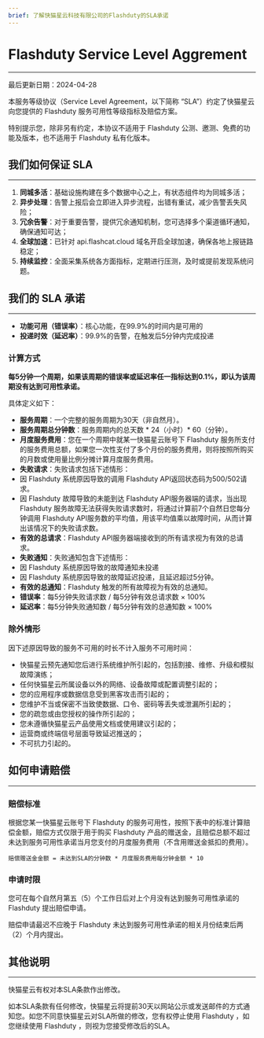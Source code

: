 ```yaml
---
brief: 了解快猫星云科技有限公司的Flashduty的SLA承诺
---
```


# Flashduty Service Level Aggrement

---

最后更新日期：2024-04-28

本服务等级协议（Service Level Agreement，以下简称 “SLA”）约定了快猫星云向您提供的 Flashduty 服务可用性等级指标及赔偿方案。

特别提示您，除非另有约定，本协议不适用于 Flashduty 公测、邀测、免费的功能及版本，也不适用于 Flashduty 私有化版本。

## 我们如何保证 SLA
---

1. **同城多活**：基础设施构建在多个数据中心之上，有状态组件均为同城多活；
2. **异步处理**：告警上报后会立即进入异步流程，出错有重试，减少告警丢失风险；
3. **冗余告警**：对于重要告警，提供冗余通知机制，您可选择多个渠道循环通知，确保通知可达；
4. **全球加速**：已针对 api.flashcat.cloud 域名开启全球加速，确保各地上报链路稳定；
5. **持续监控**：全面采集系统各方面指标，定期进行压测，及时或提前发现系统问题。

## 我们的 SLA 承诺
---

- **功能可用（错误率）**：核心功能，在99.9%的时间内是可用的
- **投递时效（延迟率）**：99.9%的告警，在触发后5分钟内完成投递

### 计算方式

**每5分钟一个周期，如果该周期的错误率或延迟率任一指标达到0.1%，即认为该周期没有达到可用性承诺。**

具体定义如下：

- **服务周期**：一个完整的服务周期为30天（非自然月）。
- **服务周期总分钟数**：服务周期内的总天数 * 24（小时）* 60（分钟）。
- **月度服务费用**：您在一个周期中就某一快猫星云账号下 Flashduty 服务所支付的服务费用总额，如果您一次性支付了多个月份的服务费用，则将按照所购买的月数或使用量比例分摊计算月度服务费用。
- **失败请求**：失败请求包括下述情形：
- 因 Flashduty 系统原因导致的调用 Flashduty API返回状态码为500/502请求。
- 因 Flashduty 故障导致的未能到达 Flashduty API服务器端的请求，当出现 Flashduty 服务故障无法获得失败请求数时，将通过计算前7个自然日您每分钟调用 Flashduty API服务数的平均值，用该平均值乘以故障时间，从而计算出该情况下的失败请求数。
- **有效的总请求**：Flashduty API服务器端接收到的所有请求视为有效的总请求。
- **失败通知**：失败通知包含下述情形：
- 因 Flashduty 系统原因导致的故障通知未投递
- 因 Flashduty 系统原因导致的故障延迟投递，且延迟超过5分钟。
- **有效的总通知**：Flashduty 触发的所有故障视为有效的总通知。
- **错误率**：每5分钟失败请求数 / 每5分钟有效总请求数 × 100%
- **延迟率**：每5分钟失败通知数 / 每5分钟有效的总通知数 × 100%


### 除外情形

因下述原因导致的服务不可用的时长不计入服务不可用时间：

- 快猫星云预先通知您后进行系统维护所引起的，包括割接、维修、升级和模拟故障演练；
- 任何快猫星云所属设备以外的网络、设备故障或配置调整引起的；
- 您的应用程序或数据信息受到黑客攻击而引起的；
- 您维护不当或保密不当致使数据、口令、密码等丢失或泄漏所引起的；
- 您的疏忽或由您授权的操作所引起的；
- 您未遵循快猫星云产品使用文档或使用建议引起的；
- 运营商或终端信号层面导致延迟推送的；
- 不可抗力引起的。


## 如何申请赔偿
---

### 赔偿标准

根据您某一快猫星云账号下 Flashduty 的服务可用性，按照下表中的标准计算赔偿金额，赔偿方式仅限于用于购买 Flashduty 产品的赠送金，且赔偿总额不超过未达到服务可用性承诺当月您支付的月度服务费用（不含用赠送金抵扣的费用）。

```
赔偿赠送金金额 = 未达到SLA的分钟数 * 月度服务费用每分钟金额 * 10
```

### 申请时限

您可在每个自然月第五（5）个工作日后对上个月没有达到服务可用性承诺的 Flashduty 提出赔偿申请。

赔偿申请最迟不应晚于 Flashduty 未达到服务可用性承诺的相关月份结束后两（2）个月内提出。

## 其他说明
---

快猫星云有权对本SLA条款作出修改。

如本SLA条款有任何修改，快猫星云将提前30天以网站公示或发送邮件的方式通知您。如您不同意快猫星云对SLA所做的修改，您有权停止使用 Flashduty ，如您继续使用 Flashduty ，则视为您接受修改后的SLA。
